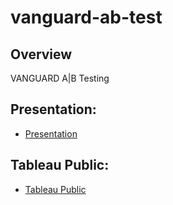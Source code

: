 # vanguard-ab-test

## Overview

VANGUARD A|B Testing

## Presentation:

- [Presentation](https://docs.google.com/presentation/d/17kFtHsBHe6cixQJJVP9lBWvgB--MVYXF6C_OogNpTfc/edit?usp=sharing)

## Tableau Public:

- [Tableau Public](https://public.tableau.com/views/vanguard_ab_test_17294341160880/Dashboard1?:language=de-DE&publish=yes&:sid=&:redirect=auth&:display_count=n&:origin=viz_share_link)


